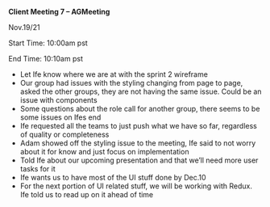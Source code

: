 ﻿**Client Meeting 7 – AGMeeting**

Nov.19/21

Start Time: 10:00am pst

End Time: 10:10am pst

- Let Ife know where we are at with the sprint 2 wireframe
- Our group had issues with the styling changing from page to page, asked the other groups, they are not having the same issue. Could be an issue with components
- Some questions about the role call for another group, there seems to be some issues on Ifes end
- Ife requested all the teams to just push what we have so far, regardless of quality or completeness
- Adam showed off the styling issue to the meeting, Ife said to not worry about it for know and just focus on implementation
- Told Ife about our upcoming presentation and that we’ll need more user tasks for it
- Ife wants us to have most of the UI stuff done by Dec.10
- For the next portion of UI related stuff, we will be working with Redux. Ife told us to read up on it ahead of time
